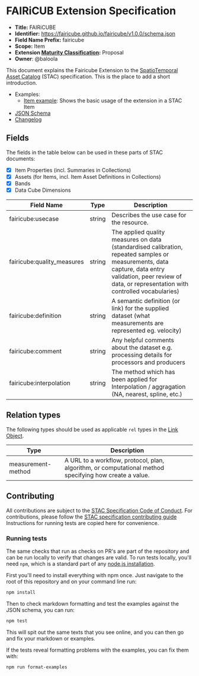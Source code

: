 # FAIRiCUB Extension Specification

- **Title:** FAIRiCUBE
- **Identifier:** <https://fairicube.github.io/fairicube/v1.0.0/schema.json>
- **Field Name Prefix:** fairicube
- **Scope:** Item
- **Extension [Maturity Classification](https://github.com/radiantearth/stac-spec/tree/master/extensions/README.md#extension-maturity):** Proposal
- **Owner**: @baloola

This document explains the Fairicube Extension to the [SpatioTemporal Asset Catalog](https://github.com/radiantearth/stac-spec) (STAC) specification.
This is the place to add a short introduction.

- Examples:
  - [Item example](examples/item.json): Shows the basic usage of the extension in a STAC Item
- [JSON Schema](json-schema/schema.json)
- [Changelog](./CHANGELOG.md)

## Fields

The fields in the table below can be used in these parts of STAC documents:

- [x] Item Properties (incl. Summaries in Collections)
- [x] Assets (for Items, incl. Item Asset Definitions in Collections)
- [x] Bands
- [x] Data Cube Dimensions

| Field Name                 | Type   | Description |
| -------------------------- | ------ | ----------- |
| fairicube:usecase          | string | Describes the use case for the resource. |
| fairicube:quality_measures | string | The applied quality measures on data (standardised calibration, repeated samples or measurements, data capture, data entry validation, peer review of data, or representation with controlled vocabularies) |
| fairicube:definition       | string | A semantic definition (or link) for the supplied dataset (what measurements are represented eg. velocity) |
| fairicube:comment          | string | Any helpful comments about the dataset e.g. processing details for processors and producers |
| fairicube:interpolation    | string | The method which has been applied for Interpolation / aggragation (NA, nearest, spline, etc.) |

## Relation types

The following types should be used as applicable `rel` types in the
[Link Object](https://github.com/radiantearth/stac-spec/tree/master/item-spec/item-spec.md#link-object).

| Type               | Description |
| ------------------ | ----------- |
| measurement-method | A URL to a workflow, protocol, plan, algorithm, or computational method specifying how create a value. |

## Contributing

All contributions are subject to the
[STAC Specification Code of Conduct](https://github.com/radiantearth/stac-spec/blob/master/CODE_OF_CONDUCT.md).
For contributions, please follow the
[STAC specification contributing guide](https://github.com/radiantearth/stac-spec/blob/master/CONTRIBUTING.md) Instructions
for running tests are copied here for convenience.

### Running tests

The same checks that run as checks on PR's are part of the repository and can be run locally to verify that changes are valid.
To run tests locally, you'll need `npm`, which is a standard part of any [node.js installation](https://nodejs.org/en/download/).

First you'll need to install everything with npm once. Just navigate to the root of this repository and on
your command line run:

```bash
npm install
```

Then to check markdown formatting and test the examples against the JSON schema, you can run:

```bash
npm test
```

This will spit out the same texts that you see online, and you can then go and fix your markdown or examples.

If the tests reveal formatting problems with the examples, you can fix them with:

```bash
npm run format-examples
```
